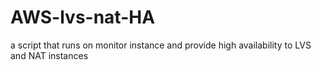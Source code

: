 # AWS-lvs-nat-HA
a script that runs on monitor instance and provide high availability to LVS and NAT instances
